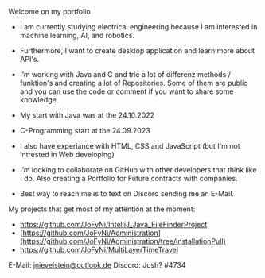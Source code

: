 Welcome on my portfolio
- I am currently studying electrical engineering because I am interested in machine learning, AI, and robotics. 
- Furthermore, I want to create desktop application and learn more about API's.
- I’m working with Java and C and trie a lot of differenz methods / funktion's and creating a lot of Repositories. Some of them are public and you can use the code or comment if you want to share some knowledge.
- My start with Java was at the 24.10.2022 
- C-Programming start at the 24.09.2023
- I also have experiance with HTML, CSS and JavaScript (but I'm not intrested in Web developing)

- I’m looking to collaborate on GitHub with other developers that think like I do. Also creating a Portfolio for Future contracts with companies.
- Best way to reach me is to text on Discord sending me an E-Mail.

My projects that get most of my attention at the moment:

 - https://github.com/JoFyNi/IntelliJ_Java_FileFinderProject
 - [https://github.com/JoFyNi/Administration](https://github.com/JoFyNi/Administration/tree/installationPull)
 - https://github.com/JoFyNi/MultiLayerTimeTravel
 

E-Mail: jnievelstein@outlook.de
Discord:  Josh? #4734   


<!---
JoFyNi/JoFyNi is a ✨ special ✨ repository because its `README.md` (this file) appears on your GitHub profile.
You can click the Preview link to take a look at your changes.
--->
